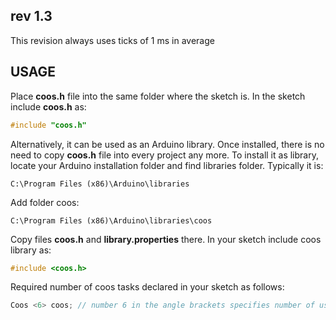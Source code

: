 ## rev 1.3

This revision always uses ticks of 1 ms in average

## USAGE

Place __coos.h__ file into the same folder where the sketch is. In the sketch include __coos.h__ as:
```C
#include "coos.h"
```
Alternatively, it can be used as an Arduino library. Once installed, there is no need to copy __coos.h__ file into every project any more. To install it as library, locate your Arduino installation folder and find libraries folder. Typically it is: 
```
C:\Program Files (x86)\Arduino\libraries
```
Add folder coos: 
```
C:\Program Files (x86)\Arduino\libraries\coos
```
Copy files __coos.h__ and __library.properties__ there. In your sketch include coos library as:
```C
#include <coos.h>
```
Required number of coos tasks declared in your sketch as follows:
```C
Coos <6> coos; // number 6 in the angle brackets specifies number of user tasks
```
